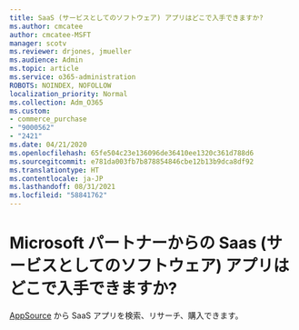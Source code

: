 ```yaml
---
title: SaaS (サービスとしてのソフトウェア) アプリはどこで入手できますか?
ms.author: cmcatee
author: cmcatee-MSFT
manager: scotv
ms.reviewer: drjones, jmueller
ms.audience: Admin
ms.topic: article
ms.service: o365-administration
ROBOTS: NOINDEX, NOFOLLOW
localization_priority: Normal
ms.collection: Adm_O365
ms.custom:
- commerce_purchase
- "9000562"
- "2421"
ms.date: 04/21/2020
ms.openlocfilehash: 65fe504c23e136096de36410ee1320c361d788d6
ms.sourcegitcommit: e781da003fb7b878854846cbe12b13b9dca8df92
ms.translationtype: HT
ms.contentlocale: ja-JP
ms.lasthandoff: 08/31/2021
ms.locfileid: "58841762"
---
```

# <a name="where-do-i-get-software-as-a-service-saas-apps-from-microsoft-partners"></a>Microsoft パートナーからの Saas (サービスとしてのソフトウェア) アプリはどこで入手できますか?

[AppSource](https://appsource.microsoft.com) から SaaS アプリを検索、リサーチ、購入できます。
